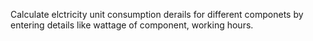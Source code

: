 Calculate elctricity unit consumption derails for different componets by entering details like wattage of component, 
working hours. 
